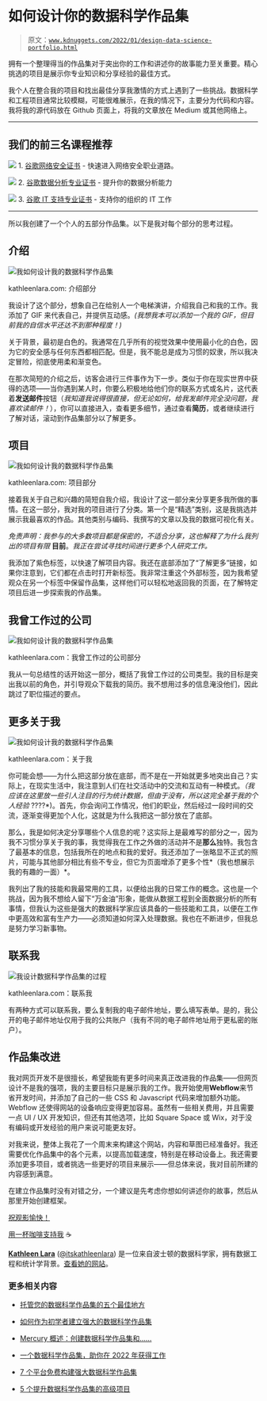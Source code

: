 # 如何设计你的数据科学作品集

> 原文：[`www.kdnuggets.com/2022/01/design-data-science-portfolio.html`](https://www.kdnuggets.com/2022/01/design-data-science-portfolio.html)

拥有一个整理得当的作品集对于突出你的工作和讲述你的故事能力至关重要。精心挑选的项目是展示你专业知识和分享经验的最佳方式。

我个人在整合我的项目和找出最佳分享我激情的方式上遇到了一些挑战。数据科学和工程项目通常比较模糊，可能很难展示，在我的情况下，主要分为代码和内容。我将我的源代码放在 Github 页面上，将我的文章放在 Medium 或其他网络上。

* * *

## 我们的前三名课程推荐

![](img/0244c01ba9267c002ef39d4907e0b8fb.png) 1\. [谷歌网络安全证书](https://www.kdnuggets.com/google-cybersecurity) - 快速进入网络安全职业道路。

![](img/e225c49c3c91745821c8c0368bf04711.png) 2\. [谷歌数据分析专业证书](https://www.kdnuggets.com/google-data-analytics) - 提升你的数据分析能力

![](img/0244c01ba9267c002ef39d4907e0b8fb.png) 3\. [谷歌 IT 支持专业证书](https://www.kdnuggets.com/google-itsupport) - 支持你的组织的 IT 工作

* * *

所以我创建了一个个人的五部分作品集。以下是我对每个部分的思考过程。

## 介绍

![我如何设计我的数据科学作品集](img/38e4d50799638c29543253cf2e20b49a.png)

kathleenlara.com: 介绍部分

我设计了这个部分，想象自己在给别人一个电梯演讲，介绍我自己和我的工作。我添加了 GIF 来代表自己，并提供互动感。*(我想我本可以添加一个我的 GIF，但目前我的自信水平还达不到那种程度！)*

关于背景，最初是白色的。我通常在几乎所有的视觉效果中使用最小化的白色，因为它的安全感与任何东西都相匹配。但是，我不能总是成为习惯的奴隶，所以我决定冒险，彻底使用柔和渐变色。

在那次简短的介绍之后，访客会进行三件事作为下一步。类似于你在现实世界中获得的选项——当你遇到某人时，你要么积极地给他们你的联系方式或名片，这代表着**发送邮件**按钮（*我知道我说得很直接，但无论如何，给我发邮件完全没问题，我喜欢读邮件！*），你可以直接进入，查看更多细节，通过查看**简历**，或者继续进行了解对话，滚动到作品集部分以了解更多。

## 项目

![我如何设计我的数据科学作品集](img/3f79b340d72d595aba3cd85924ebf9a0.png)

kathleenlara.com: 项目部分

接着我关于自己和兴趣的简短自我介绍，我设计了这一部分来分享更多我所做的事情。在这一部分，我对我的项目进行了分类。第一个是“精选”类别，这是我挑选并展示我最喜欢的作品。其他类别与编码、我撰写的文章以及我的数据可视化有关。

*免责声明：我参与的大多数项目都是保密的，不适合分享，这也解释了为什么我列出的项目有限* **目前**。*我正在尝试寻找时间进行更多个人研究工作。*

我添加了紫色标签，以快速了解项目内容。我还在底部添加了“了解更多”链接，如果你注意到，它们都在点击时打开新标签。我非常注重这个外部标签，因为我希望观众在另一个标签中保留作品集，这样他们可以轻松地返回我的页面，在了解特定项目后进一步探索我的作品集。

## 我曾工作过的公司

![我如何设计我的数据科学作品集](img/a1010659813681584314caac08a81865.png)

kathleenlara.com：我曾工作过的公司部分

我从一句总结性的话开始这一部分，概括了我曾工作过的公司类型。我的目标是突出我以前的角色，并引导观众下载我的简历。我不想用过多的信息淹没他们，因此跳过了职位描述的要点。

## 更多关于我

![我如何设计我的数据科学作品集](img/9ed2a983b653bb9faf2e44814f4128f5.png)

kathleenlara.com：关于我

你可能会想——为什么把这部分放在底部，而不是在一开始就更多地突出自己？实际上，在现实生活中，我注意到人们在社交活动中的交流和互动有一种模式。*（我应该在这里放一些引人注目的行为统计数据，但由于没有，所以这完全基于我的个人经验* ????*)。首先，你会询问工作情况，他们的职业，然后经过一段时间的交流，逐渐变得更加个人化，这就是为什么我把这一部分放在了底部。

那么，我是如何决定分享哪些个人信息的呢？这实际上是最难写的部分之一，因为我不习惯分享关于我的事，我觉得我在工作之外做的活动并不是**那么**独特。我包含了最基本的信息，包括我所在的地点和我的爱好。我还添加了一张略显不正式的照片，可能与其他部分相比有些不专业，但它为页面增添了更多个性*（我也想展示我的有趣的一面）*。

我列出了我的技能和我最常用的工具，以便给出我的日常工作的概念。这也是一个挑战，因为我不想给人留下“万金油”形象，能做从数据工程到全面数据分析的所有事情，但我认为这些是强大的数据科学家应该具备的一些技能和工具，以便在工作中更高效和富有生产力——必须知道如何深入处理数据。我也在不断进步，但我总是努力学习新事物。

## 联系我

![我设计数据科学作品集的过程](img/cea48593e95bf978e631081646ab40e6.png)

kathleenlara.com：联系我

有两种方式可以联系我，要么复制我的电子邮件地址，要么填写表单。是的，我公开的电子邮件地址仅用于我的公共账户（我有不同的电子邮件地址用于更私密的账户）。

## 作品集改进

我对网页开发不是很擅长，希望我能有更多时间来真正改进我的作品集——但网页设计不是我的强项，我的主要目标只是展示我的工作。我开始使用**Webflow**来节省开发时间，并添加了自己的一些 CSS 和 Javascript 代码来增加额外功能。Webflow 还使得网站的设备响应变得更加容易。虽然有一些相关费用，并且需要一点 UI / UX 开发知识，但还有其他选项，比如 Square Space 或 Wix，对于没有编码或开发经验的用户来说可能更友好。

对我来说，整体上我花了一个周末来构建这个网站，内容和草图已经准备好。我还需要优化作品集中的各个元素，以提高加载速度，特别是在移动设备上。我还需要添加更多项目，或者挑选一些更好的项目来展示——但总体来说，我对目前所建的内容感到满意。

在建立作品集时没有对错之分，一个建议是先考虑你想如何讲述你的故事，然后从那里开始创建框架。

[祝观影愉快！](https://www.kathleenlara.com/)

[用一杯咖啡支持我](https://ko-fi.com/itskathleenlara) ☕

**[Kathleen Lara](https://www.linkedin.com/in/kathleenlara/)** ([@itskathleenlara](https://twitter.com/itskathleenlara)) 是一位来自波士顿的数据科学家，拥有数据工程和统计学背景。[查看她的网站](https://www.kathleenlara.com/)。

### 更多相关内容

+   [托管您的数据科学作品集的五个最佳地方](https://www.kdnuggets.com/2022/07/5-best-places-host-data-science-portfolio.html)

+   [如何作为初学者建立强大的数据科学作品集](https://www.kdnuggets.com/2021/10/strong-data-science-portfolio-as-beginner.html)

+   [Mercury 概述：创建数据科学作品集和……](https://www.kdnuggets.com/2022/05/overview-mercury-creating-data-science-portfolio-notebook-based-webapps.html)

+   [一个数据科学作品集，助你在 2022 年获得工作](https://www.kdnuggets.com/2022/10/data-science-portfolio-land-job-2022.html)

+   [7 个平台免费构建强大数据科学作品集](https://www.kdnuggets.com/2022/10/7-free-platforms-building-strong-data-science-portfolio.html)

+   [5 个提升数据科学作品集的高级项目](https://www.kdnuggets.com/2023/03/5-advance-projects-data-science-portfolio.html)
